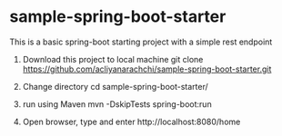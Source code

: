 # sample-spring-boot-starter
This is a basic spring-boot starting project with a simple rest endpoint

1. Download this project to local machine
git clone https://github.com/acliyanarachchi/sample-spring-boot-starter.git

2. Change directory
cd sample-spring-boot-starter/

3. run using Maven
 mvn -DskipTests spring-boot:run

4. Open browser, type and enter
http://localhost:8080/home



